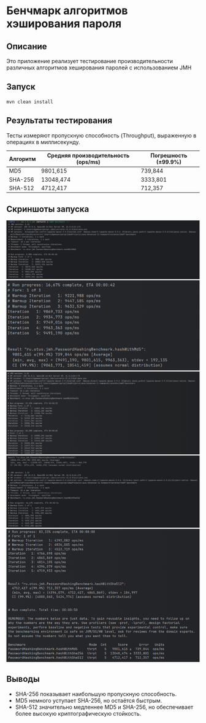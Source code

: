 # Бенчмарк алгоритмов хэширования пароля

## Описание
Это приложение реализует тестирование производительности различных алгоритмов хеширования паролей с использованием JMH

## Запуск
```
mvn clean install
```

## Результаты тестирования
Тесты измеряют пропускную способность (Throughput), выраженную в операциях в миллисекунду.

| Алгоритм | Средняя производительность (ops/ms) | Погрешность (±99.9%) |
|----------|-------------------------------------|----------------------|
| MD5      | 9801,615                            | 739,844              |
| SHA-256  | 13048,474                           | 3333,801             |
| SHA-512  | 4712,417                            | 712,357              |

## Скриншоты запуска
![1.png](src/main/resources/1.png)
![2.png](src/main/resources/2.png)
![3.png](src/main/resources/3.png)
![4.png](src/main/resources/4.png)
![5.png](src/main/resources/5.png)

## Выводы
- SHA-256 показывает наибольшую пропускную способность.
- MD5 немного уступает SHA-256, но остаётся быстрым.
- SHA-512 значительно медленнее MD5 и SHA-256, но обеспечивает более высокую криптографическую стойкость.